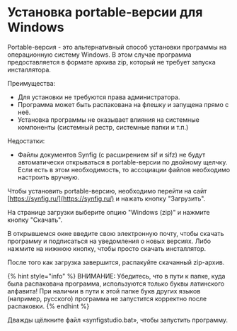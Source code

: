 # Установка portable-версии для Windows

Portable-версия - это альтернативный способ установки программы на операционную систему Windows. В этом случае программа предоставляется в формате архива zip, который не требует запуска инcталлятора.

Преимущества:

* Для установки не требуются права администратора.
* Программа может быть распакована на флешку и запущена прямо с неё.
* Установка программы не оказывает влияния на системные компоненты (системный рестр, системные папки и т.п.)

Недостатки:

* Файлы документов Synfig (с расширением sif и sifz) не будут автоматически открываться в portable-версии по двойному щелчку. Если есть в этом необходимость, то ассоциации файлов необходимо настроить  вручную.

Чтобы установить portable-версию, необходимо перейти на сайт [https://synfig.ru/](https://synfig.ru/) и нажать кнопку "Загрузить".&#x20;

На странице загрузки выберите опцию "Windows (zip)" и нажмите кнопку "Скачать".

В открывшемся окне введите свою электронную почту, чтобы скачать программу и подписаться на уведомления о новых версиях. Либо нажмите на нижнюю кнопку, чтобы просто скачать инсталлятор.

После того как загрузка завершится, распакуйте скачанный zip-архив.

{% hint style="info" %}
ВНИМАНИЕ: Убедитесь, что в пути к папке, куда была распакована программа, используются только буквы латинского алфавита!  При наличии в пути к этой папке букв других языков (например, русского) программа не запустится корректно после распаковки.
{% endhint %}

Дважды щёлкните файл «synfigstudio.bat», чтобы запустить программу.
